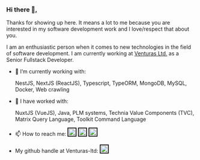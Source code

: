 ### Hi there 👋,
Thanks for showing up here. It means a lot to me because you are interested in my software development work and I love/respect that about you. 

I am an enthusiastic person when it comes to new technologies in the field of software development. I am currently working at [Venturas Ltd.](https://www.venturas-bd.com/) as a Senior Fullstack Developer.

- 🔭 I’m currently working with:

    NestJS, NextJS (ReactJS), Typescript, TypeORM, MongoDB, MySQL, Docker, Web crawling
- 🔭 I have worked with:

    NuxtJS (VueJS), Java, PLM systems, Technia Value Components (TVC), Matrix Query Language, Toolkit Command Language
<!-- - 🌱 I’m currently learning 
- 👯 I’m looking to collaborate on ...
- 🤔 I’m looking for help with ...
- 💬 Ask me about ... -->
- 📫 How to reach me:
    <a href="https://www.linkedin.com/in/tahmid-ali-879867ba/" target="_blank"><img src="https://brand.linkedin.com/content/dam/me/brand/en-us/brand-home/logos/In-Blue-Logo.png.original.png" 
alt="Tahmid's linkedin profile" width="20" height="20" border="2" /></a>
<a href="https://stackoverflow.com/users/2384960/tahmid-ali" target="_blank"><img src="https://cdn.sstatic.net/Sites/stackoverflow/Img/favicon.ico?v=ec617d715196" 
alt="Tahmid's stackoverflow profile" width="20" height="20" border="2" /></a>
<a href="https://www.facebook.com/tahmid.nips" target="_blank"><img src="https://static.xx.fbcdn.net/rsrc.php/yD/r/d4ZIVX-5C-b.ico?_nc_eui2=AeEdxP3pQ6C8njn6OdtTP-d0aBWfmC2eGbdoFZ-YLZ4Zt_WrRzLdUplaAAjUQyMXQ02IupWCrvRqhVMorlKadZ_4" 
alt="Tahmid's facebook profile" width="20" height="20" border="2" /></a>

- My github handle at Venturas-ltd:
<a href="https://github.com/tahmid-venturas" target="_blank"><img src="https://github.githubassets.com/images/modules/logos_page/Octocat.png" 
alt="Tahmid's official github profile" width="20" height="20" border="2" /></a>
